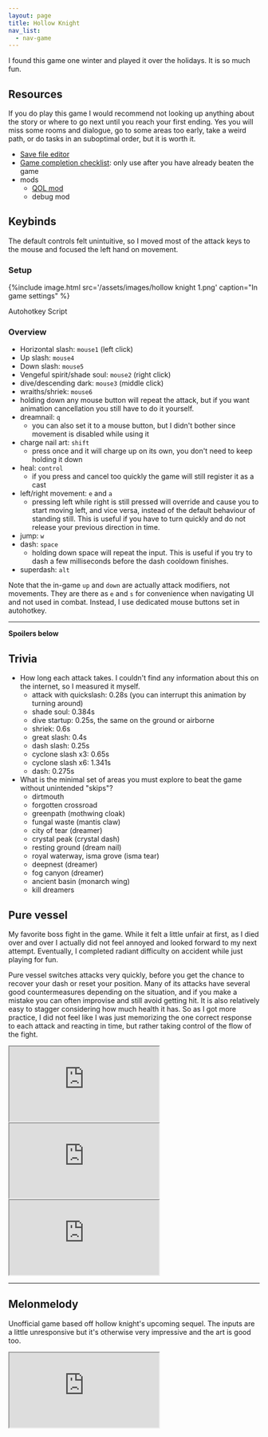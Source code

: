 ```yaml
---
layout: page
title: Hollow Knight
nav_list: 
  - nav-game
---
```


I found this game one winter and played it over the holidays. It is so much fun.

## Resources

If you do play this game I would recommend not looking up anything about the story or where to go next until you reach your first ending. Yes you will miss some rooms and dialogue, go to some areas too early, take a weird path, or do tasks in an suboptimal order, but it is worth it.

- [Save file editor](https://bloodorca.github.io/hollow/)
- [Game completion checklist](https://reznormichael.github.io/hollow-knight-completion-check/): only use after you have already beaten the game 
- mods
  - [QOL mod](https://github.com/fifty-six/HollowKnight.QoL/)
  - debug mod

## Keybinds

The default controls felt unintuitive, so I moved most of the attack keys to the mouse and focused the left hand on movement.

### Setup

{%include image.html src='/assets/images/hollow knight 1.png' caption="In game settings" %}

Autohotkey Script

### Overview
- Horizontal slash: `mouse1` (left click)
- Up slash: `mouse4`
- Down slash: `mouse5`
- Vengeful spirit/shade soul: `mouse2` (right click)
- dive/descending dark: `mouse3` (middle click)
- wraiths/shriek: `mouse6`
- holding down any mouse button will repeat the attack, but if you want animation cancellation you still have to do it yourself.
- dreamnail: `q`
  - you can also set it to a mouse button, but I didn't bother since movement is disabled while using it
- charge nail art: `shift`
  - press once and it will charge up on its own, you don't need to keep holding it down
- heal: `control`
  - if you press and cancel too quickly the game will still register it as a cast
- left/right movement: `e` and `a`
  - pressing left while right is still pressed will override and cause you to start moving left, and vice versa, instead of the default behaviour of standing still. This is useful if you have to turn quickly and do not release your previous direction in time.
- jump: `w`
- dash: `space`
  - holding down space will repeat the input. This is useful if you try to dash a few milliseconds before the dash cooldown finishes.
- superdash: `alt`

Note that the in-game `up` and `down` are actually attack modifiers, not movements. They are there as `e` and `s` for convenience when navigating UI and not used in combat. Instead, I use dedicated mouse buttons set in autohotkey.

---

**Spoilers below**

## Trivia
- How long each attack takes. I couldn't find any information about this on the internet, so I measured it myself.
  - attack with quickslash: 0.28s (you can interrupt this animation by turning around)
  - shade soul: 0.384s
  - dive startup: 0.25s, the same on the ground or airborne
  - shriek: 0.6s 
  - great slash: 0.4s
  - dash slash: 0.25s
  - cyclone slash x3: 0.65s
  - cyclone slash x6: 1.341s
  - dash: 0.275s
- What is the minimal set of areas you must explore to beat the game without unintended "skips"?
  - dirtmouth
  - forgotten crossroad
  - greenpath (mothwing cloak)
  - fungal waste (mantis claw)
  - city of tear (dreamer)
  - crystal peak (crystal dash)
  - resting ground (dream nail)
  - royal waterway, isma grove (isma tear)
  - deepnest (dreamer)
  - fog canyon (dreamer)
  - ancient basin (monarch wing)
  - kill dreamers

## Pure vessel

My favorite boss fight in the game. While it felt a little unfair at first, as I died over and over I actually did not feel annoyed and looked forward to my next attempt. Eventually, I completed radiant difficulty on accident while just playing for fun.

Pure vessel switches attacks very quickly, before you get the chance to recover your dash or reset your position. Many of its attacks have several good countermeasures depending on the situation, and if you make a mistake you can often improvise and still avoid getting hit. It is also relatively easy to stagger considering how much health it has. So as I got more practice, I did not feel like I was just memorizing the one correct response to each attack and reacting in time, but rather taking control of the flow of the fight.


<iframe class="w-full aspect-video" src="https://piped.agew.tech/embed/WLwEhWpwens?si=IDLnxypeSQ-VKVCN" allowfullscreen></iframe>

<iframe class="w-full aspect-video" src="https://piped.agew.tech/embed/LsKYc5mNdMg?si=IDLnxypeSQ-VKVCN" allowfullscreen></iframe>

<iframe class="w-full aspect-video" src="https://piped.agew.tech/embed/RsY7s1oTFo4?si=IDLnxypeSQ-VKVCN" allowfullscreen></iframe>

---

## Melonmelody

Unofficial game based off hollow knight's  upcoming sequel. The inputs are a little unresponsive but it's otherwise very impressive and the art is good too.

<iframe class="w-full aspect-video" src="https://piped.agew.tech/embed/aAgR35d-Aq4?si=IDLnxypeSQ-VKVCN" allowfullscreen></iframe>